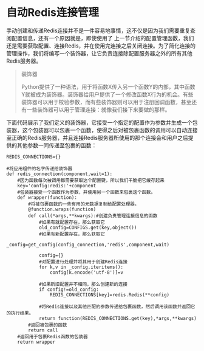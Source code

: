 # 自动Redis连接管理

手动创建和传递Redis连接并不是一件容易地事情，这不仅是因为我们需要重复查阅配置信息，还有一个原因就是，即使使用了 上一节介绍的配置管理函数，我们还是需要获取配置、连接Redis，并在使用完连接之后关闭连接。为了简化连接的管理操作，我们将编写一个装饰器，让它负责连接除配置服务器之外的所有其他Redis服务器。

> 装饰器
>
> Python提供了一种语法，用于将函数X传入另一个函数Y的内部，其中函数Y就被成为装饰器。装饰器给用户提供了一个修改函数X行为的机会。有些装饰器可以用于校验参数，而有些装饰器则可以用于注册回调函数，甚至还有一些装饰器可以用于管理连接：就像我们接下来要做的那样。

下面代码展示了我们定义的装饰器，它接受一个指定的配置作为参数并生成一个包装器，这个包装器可以包裹一个函数，使得之后对被包裹函数的调用可以自动连接至正确的Redis服务器，并且连接Redis服务器所使用的那个连接会和用户之后提供的其他参数一同传递至包裹的函数：

```
REDIS_CONNECTIONS={}

#将应用组件的名字传递给装饰器
def redis_connection(component,wait=1):
    #因为函数每次被调用都需要获取这个配置键，所以我们干脆把它缓存起来
    key='config:redis:'+component
    #包装器接受一个函数作为参数，并使用另一个函数来包裹这个函数。
    def wrapper(function):
        #将被包裹函数的一些有用的元数据复制给配置处理器。
        @function.wraps(function)
        def call(*args,**kwargs):#创建负责管理连接信息的函数
            #如果有就配置存在，那么获取它
            old_config=CONFIGS.get(key,object())
            #如果有新配置存在，那么获取它
            _config=get_config(config_connection,'redis',component,wait)

            config={}
            #对配置进行处理并将其用于创建Redis连接
            for k,v in _config.iteritems():
                config[k.encode('utf-8')]=v

            #如果新旧配置并不相同，那么创建新的连接
            if config!=old_config:
                REDIS_CONNECTIONS[key]=redis.Redis(**config)

            #将Redis连接以及其他匹配的参数传递给包裹函数，然后调用该函数并返回它的执行结果。
            return function(REDIS_CONNECTIONS.get(key),*args,**kwargs)
        #返回被包裹的函数
        return call
    #返回用于包裹Redis函数的包装器
    return wrapper
```



